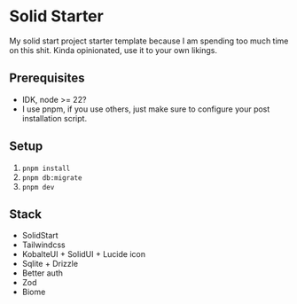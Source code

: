 # Solid Starter

My solid start project starter template because I am spending too much time on this shit.
Kinda opinionated, use it to your own likings.

## Prerequisites

- IDK, node >= 22?
- I use pnpm, if you use others, just make sure to configure your post installation script.

## Setup

1. `pnpm install`
2. `pnpm db:migrate`
3. `pnpm dev`

## Stack

- SolidStart
- Tailwindcss
- KobalteUI + SolidUI + Lucide icon
- Sqlite + Drizzle
- Better auth
- Zod
- Biome
